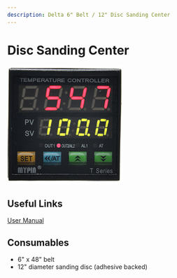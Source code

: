 ```yaml
---
description: Delta 6" Belt / 12" Disc Sanding Center
---
```


# Disc Sanding Center

![](../.gitbook/assets/image%20%2840%29.png)

## Useful Links

[User Manual](https://drive.google.com/open?id=1e7lU2eTneue4iDBGFl9WyxqJ5an1WVcW)

## Consumables

* 6" x 48" belt
* 12" diameter sanding disc \(adhesive backed\)

